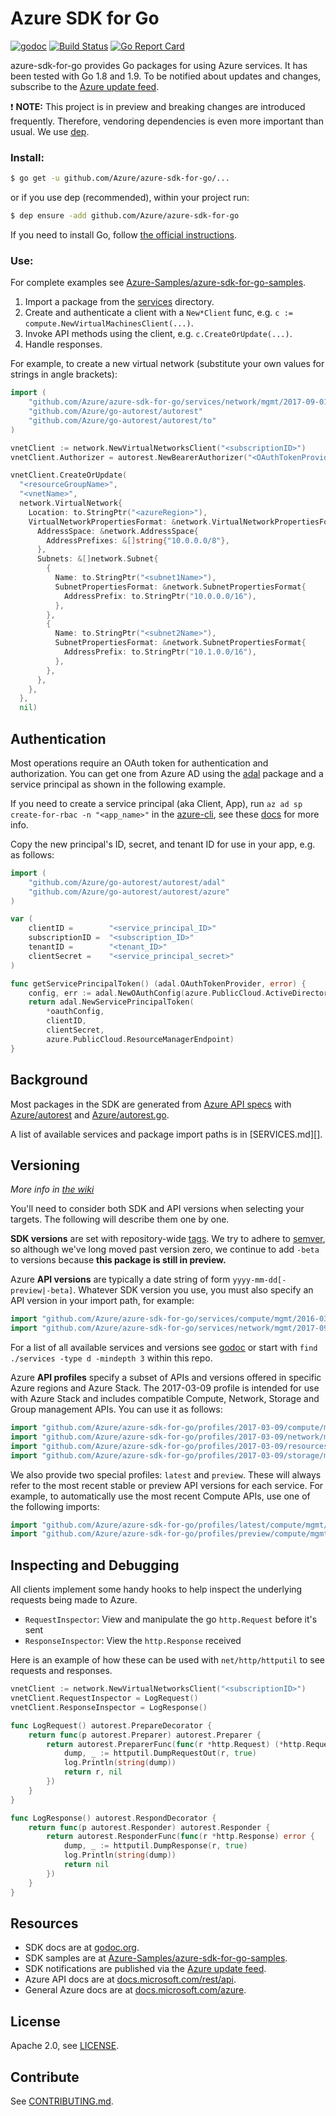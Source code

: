 # Azure SDK for Go

[![godoc](https://godoc.org/github.com/Azure/azure-sdk-for-go?status.svg)](https://godoc.org/github.com/Azure/azure-sdk-for-go) 
[![Build Status](https://travis-ci.org/Azure/azure-sdk-for-go.svg?branch=master)](https://travis-ci.org/Azure/azure-sdk-for-go) 
[![Go Report Card](https://goreportcard.com/badge/github.com/Azure/azure-sdk-for-go)](https://goreportcard.com/report/github.com/Azure/azure-sdk-for-go)

azure-sdk-for-go provides Go packages for using Azure services. It has been
tested with Go 1.8 and 1.9. To be notified about updates and changes, subscribe
to the [Azure update feed][].

:exclamation: **NOTE:** This project is in preview and breaking changes are 
introduced frequently. Therefore, vendoring dependencies is even more
important than usual. We use [dep](https://github.com/golang/dep).

### Install:

```sh
$ go get -u github.com/Azure/azure-sdk-for-go/...
```

or if you use dep (recommended), within your project run:

```sh
$ dep ensure -add github.com/Azure/azure-sdk-for-go
```

If you need to install Go, follow [the official instructions][].

[the official instructions]: https://golang.org/dl/

### Use:

For complete examples see [Azure-Samples/azure-sdk-for-go-samples][samples_repo].

1. Import a package from the [services][services_dir] directory.
1. Create and authenticate a client with a `New*Client` func, e.g.
   `c := compute.NewVirtualMachinesClient(...)`.
1. Invoke API methods using the client, e.g. `c.CreateOrUpdate(...)`.
1. Handle responses.

For example, to create a new virtual network (substitute your own values for
strings in angle brackets):

```go
import (
	"github.com/Azure/azure-sdk-for-go/services/network/mgmt/2017-09-01/network"
	"github.com/Azure/go-autorest/autorest"
	"github.com/Azure/go-autorest/autorest/to"
)

vnetClient := network.NewVirtualNetworksClient("<subscriptionID>")
vnetClient.Authorizer = autorest.NewBearerAuthorizer("<OAuthTokenProvider>")

vnetClient.CreateOrUpdate(
  "<resourceGroupName>",
  "<vnetName>",
  network.VirtualNetwork{
    Location: to.StringPtr("<azureRegion>"),
    VirtualNetworkPropertiesFormat: &network.VirtualNetworkPropertiesFormat{
      AddressSpace: &network.AddressSpace{
        AddressPrefixes: &[]string{"10.0.0.0/8"},
      },
      Subnets: &[]network.Subnet{
        {
          Name: to.StringPtr("<subnet1Name>"),
          SubnetPropertiesFormat: &network.SubnetPropertiesFormat{
            AddressPrefix: to.StringPtr("10.0.0.0/16"),
          },
        },
        {
          Name: to.StringPtr("<subnet2Name>"),
          SubnetPropertiesFormat: &network.SubnetPropertiesFormat{
            AddressPrefix: to.StringPtr("10.1.0.0/16"),
          },
        },
      },
    },
  },
  nil)
```

## Authentication

Most operations require an OAuth token for authentication and authorization.
You can get one from Azure AD using the
[adal](https://github.com/Azure/go-autorest/tree/master/autorest/adal)
package and a service principal as shown in the following example.

If you need to create a service principal (aka Client, App), run
`az ad sp create-for-rbac -n "<app_name>"` 
in the [azure-cli](https://github.com/Azure/azure-cli), see these
[docs](https://docs.microsoft.com/cli/azure/create-an-azure-service-principal-azure-cli?view=azure-cli-latest)
for more info.

Copy the new principal's ID, secret, and tenant ID for use in your app, e.g. as follows:

```go
import (
	"github.com/Azure/go-autorest/autorest/adal"
	"github.com/Azure/go-autorest/autorest/azure"
)

var (
	clientID =        "<service_principal_ID>"
	subscriptionID =  "<subscription_ID>"
	tenantID =        "<tenant_ID>"
	clientSecret =    "<service_principal_secret>"
)

func getServicePrincipalToken() (adal.OAuthTokenProvider, error) {
	config, err := adal.NewOAuthConfig(azure.PublicCloud.ActiveDirectoryEndpoint, tenantID)
	return adal.NewServicePrincipalToken(
		*oauthConfig,
		clientID,
		clientSecret,
		azure.PublicCloud.ResourceManagerEndpoint)
}
```

## Background

Most packages in the SDK are generated from [Azure API specs][] with
[Azure/autorest][] and [Azure/autorest.go][].

[Azure API Specs]: https://github.com/Azure/azure-rest-api-specs
[Azure/autorest]: https://github.com/Azure/autorest
[Azure/autorest.go]: https://github.com/Azure/autorest.go

A list of available services and package import paths is in [SERVICES.md][].

## Versioning

*More info in [the wiki](https://github.com/Azure/azure-sdk-for-go/wiki/Versioning)*

You'll need to consider both SDK and API versions when selecting your
targets. The following will describe them one by one.

**SDK versions** are set with repository-wide [tags][]. We try to adhere to
[semver][], so although we've long moved past version zero, we continue to
add `-beta` to versions because **this package is still in preview.**

[tags]: https://github.com/Azure/azure-sdk-for-go/tags
[semver]: https://semver.org

Azure **API versions** are typically a date string of form
`yyyy-mm-dd[-preview|-beta]`. Whatever SDK version you use, you must also
specify an API version in your import path, for example:

```go
import "github.com/Azure/azure-sdk-for-go/services/compute/mgmt/2016-03-01/compute"
import "github.com/Azure/azure-sdk-for-go/services/network/mgmt/2017-09-01/network"
```

For a list of all available services and versions see [godoc][services_godoc]
or start with `find ./services -type d -mindepth 3` within this repo. 

Azure **API profiles** specify a subset of APIs and versions offered in
specific Azure regions and Azure Stack. The 2017-03-09 profile is intended for
use with Azure Stack and includes compatible Compute, Network, Storage and
Group management APIs. You can use it as follows:

```go
import "github.com/Azure/azure-sdk-for-go/profiles/2017-03-09/compute/mgmt/compute"
import "github.com/Azure/azure-sdk-for-go/profiles/2017-03-09/network/mgmt/network"
import "github.com/Azure/azure-sdk-for-go/profiles/2017-03-09/resources/mgmt/..."
import "github.com/Azure/azure-sdk-for-go/profiles/2017-03-09/storage/mgmt/storage"
```

We also provide two special profiles: `latest` and `preview`. These will always
refer to the most recent stable or preview API versions for each service. For
example, to automatically use the most recent Compute APIs, use one of the following
imports:

```go
import "github.com/Azure/azure-sdk-for-go/profiles/latest/compute/mgmt/compute"
import "github.com/Azure/azure-sdk-for-go/profiles/preview/compute/mgmt/compute"
```

## Inspecting and Debugging

All clients implement some handy hooks to help inspect the underlying requests being made to Azure.

- `RequestInspector`: View and manipulate the go `http.Request` before it's sent
- `ResponseInspector`: View the `http.Response` received

Here is an example of how these can be used with `net/http/httputil` to see requests and responses.

```go
vnetClient := network.NewVirtualNetworksClient("<subscriptionID>")
vnetClient.RequestInspector = LogRequest()
vnetClient.ResponseInspector = LogResponse()

func LogRequest() autorest.PrepareDecorator {
	return func(p autorest.Preparer) autorest.Preparer {
		return autorest.PreparerFunc(func(r *http.Request) (*http.Request, error) {
			dump, _ := httputil.DumpRequestOut(r, true)
			log.Println(string(dump))
			return r, nil
		})
	}
}

func LogResponse() autorest.RespondDecorator {
	return func(p autorest.Responder) autorest.Responder {
		return autorest.ResponderFunc(func(r *http.Response) error {
			dump, _ := httputil.DumpResponse(r, true)
			log.Println(string(dump))
			return nil
		})
	}
}
```


## Resources

- SDK docs are at [godoc.org](https://godoc.org/github.com/Azure/azure-sdk-for-go/).
- SDK samples are at [Azure-Samples/azure-sdk-for-go-samples](https://github.com/Azure-Samples/azure-sdk-for-go-samples).
- SDK notifications are published via the [Azure update feed][].
- Azure API docs are at [docs.microsoft.com/rest/api](https://docs.microsoft.com/rest/api/).
- General Azure docs are at [docs.microsoft.com/azure](https://docs.microsoft.com/azure).

## License

Apache 2.0, see [LICENSE][].

## Contribute

See [CONTRIBUTING.md][]. 

[services_dir]: https://github.com/Azure/azure-sdk-for-go/tree/master/services
[samples_repo]: https://github.com/Azure-Samples/azure-sdk-for-go-samples
[Azure update feed]: https://azure.microsoft.com/updates/
[LICENSE]: ./LICENSE
[CONTRIBUTING.md]: ./CONTRIBUTING.md
[services_godoc]: https://godoc.org/github.com/Azure/azure-sdk-for-go/services
